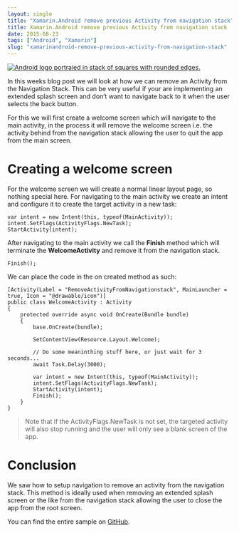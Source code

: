 ```yaml
---
layout: single
title: "Xamarin.Android remove previous Activity from navigation stack"
title: Xamarin.Android remove previous Activity from navigation stack
date: 2015-08-23
tags: ["Android", "Xamarin"]
slug: "xamarinandroid-remove-previous-activity-from-navigation-stack"
---
```


[![Android logo portraied in stack of squares with rounded edges.](http://mallibone.com/posts/files/8eef1a9f-001d-4107-a409-33d0ce30bfed.png "Android logo portraied in a navigation stack.")](http://mallibone.com/posts/files/f10c920f-8f3e-4671-a6ba-19ce7e47c355.png)
 
In this weeks blog post we will look at how we can remove an Activity from the Navigation Stack. This can be very useful if your are implementing an extended splash screen and don’t want to navigate back to it when the user selects the back button.
 
For this we will first create a welcome screen which will navigate to the main activity, in the process it will remove the welcome screen i.e. the activity behind from the navigation stack allowing the user to quit the app from the main screen.
 
# Creating a welcome screen
 
For the welcome screen we will create a normal linear layout page, so nothing special here. For navigating to the main activity we create an intent and configure it to create the target activity in a new task:


    var intent = new Intent(this, typeof(MainActivity));
    intent.SetFlags(ActivityFlags.NewTask);
    StartActivity(intent);


After navigating to the main activity we call the **Finish** method which will terminate the **WelcomeActivity** and remove it from the navigation stack.


    Finish();


We can place the code in the on created method as such:


    [Activity(Label = "RemoveActivityFromNavigationstack", MainLauncher = true, Icon = "@drawable/icon")]
    public class WelcomeActivity : Activity
    {
        protected override async void OnCreate(Bundle bundle)
        {
            base.OnCreate(bundle);
    
            SetContentView(Resource.Layout.Welcome);
    
            // Do some meaninthing stuff here, or just wait for 3 seconds...
            await Task.Delay(3000);
    
            var intent = new Intent(this, typeof(MainActivity));
            intent.SetFlags(ActivityFlags.NewTask);
            StartActivity(intent);
            Finish();
        }
    }



> Note that if the ActivityFlags.NewTask is not set, the targeted activity will also stop running and the user will only see a blank screen of the app.


# Conclusion

We saw how to setup navigation to remove an activity from the navigation stack. This method is ideally used when removing an extended splash screen or the like from the navigation stack allowing the user to close the app from the root screen.

You can find the entire sample on [GitHub](https://github.com/mallibone/XamarinAndroidSamples/tree/master/RemoveActivityFromNavigationstack).
